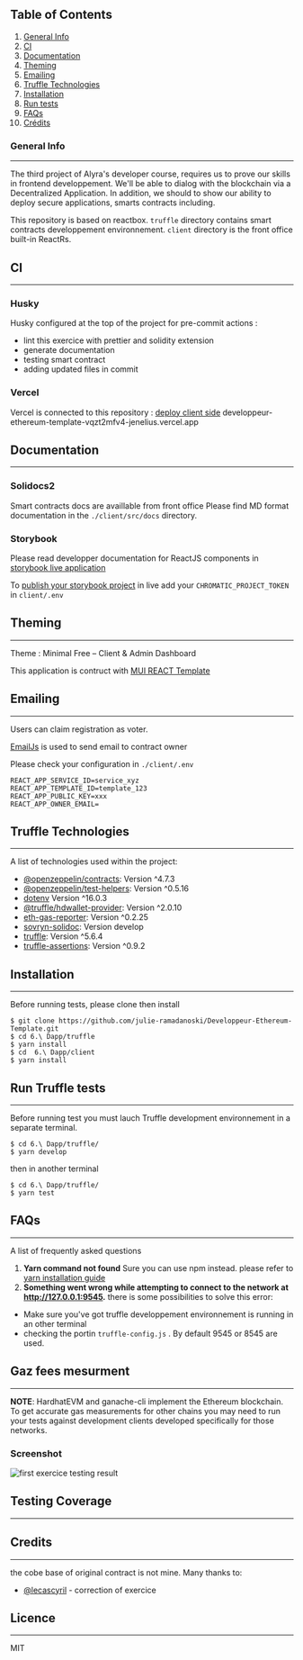 ## Table of Contents

1. [General Info](#general-info)
1. [CI](#ci)
1. [Documentation](#documentation)
1. [Theming](#theming)
1. [Emailing](#emailing)
1. [Truffle Technologies](#truffle-technologies)
1. [Installation](#installation)
1. [Run tests](#run-testing)
1. [FAQs](#faqs)
1. [Crédits](#credits)

### General Info

---

The third project of Alyra's developer course, requires us to prove our skills in frontend developpement. We'll be able to dialog with the blockchain via a Decentralized Application. In addition, we should to show our ability to deploy secure applications, smarts contracts including.

This repository is based on reactbox. `truffle` directory contains smart contracts developpement environnement. `client` directory is the front office built-in ReactRs.

## CI

---

### Husky

Husky configured at the top of the project for pre-commit actions :

- lint this exercice with prettier and solidity extension
- generate documentation
- testing smart contract
- adding updated files in commit

### Vercel

Vercel is connected to this repository :
[deploy client side](developpeur-ethereum-template-vqzt2mfv4-jenelius.vercel.app) developpeur-ethereum-template-vqzt2mfv4-jenelius.vercel.app

## Documentation

---

### Solidocs2

Smart contracts docs are availlable from front office
Please find MD format documentation in the `./client/src/docs` directory.

### Storybook

Please read developper documentation for ReactJS components in [storybook live application](https://636d3b6242ab8408095073c6-usfybnfpnx.chromatic.com)

To [publish your storybook project](https://storybook.js.org/docs/react/sharing/publish-storybook) in live add your `CHROMATIC_PROJECT_TOKEN` in `client/.env`

## Theming

---

Theme : Minimal Free – Client & Admin Dashboard

This application is contruct with [MUI REACT Template](https://github.com/minimal-ui-kit/material-kit-react)

## Emailing

---

Users can claim registration as voter.

[EmailJs](https://dashboard.emailjs.com) is used to send email to contract owner

Please check your configuration in `./client/.env`

```
REACT_APP_SERVICE_ID=service_xyz
REACT_APP_TEMPLATE_ID=template_123
REACT_APP_PUBLIC_KEY=xxx
REACT_APP_OWNER_EMAIL=
```

## Truffle Technologies

---

A list of technologies used within the project:

- [@openzeppelin/contracts](https://github.com/OpenZeppelin/openzeppelin-contracts): Version ^4.7.3
- [@openzeppelin/test-helpers](https://github.com/OpenZeppelin/openzeppelin-test-helpers): Version ^0.5.16
- [dotenv](https://github.com/motdotla/dotenv) Version ^16.0.3
- [@truffle/hdwallet-provider](github.com/trufflesuite/truffle): Version ^2.0.10
- [eth-gas-reporter](https://github.com/cgewecke/eth-gas-reporter): Version ^0.2.25
- [sovryn-solidoc](https://github.com/DistributedCollective/solidoc2#develop): Version develop
- [truffle](https://github.com/trufflesuite/truffle): Version ^5.6.4
- [truffle-assertions](https://github.com/rkalis/truffle-assertions): Version ^0.9.2

## Installation

---

Before running tests, please clone then install

```
$ git clone https://github.com/julie-ramadanoski/Developpeur-Ethereum-Template.git
$ cd 6.\ Dapp/truffle
$ yarn install
$ cd  6.\ Dapp/client
$ yarn install
```

## Run Truffle tests

---

Before running test you must lauch Truffle development environnement in a separate terminal.

```
$ cd 6.\ Dapp/truffle/
$ yarn develop
```

then in another terminal

```
$ cd 6.\ Dapp/truffle/
$ yarn test
```

## FAQs

---

A list of frequently asked questions

1. **Yarn command not found**
   Sure you can use npm instead. please refer to [yarn installation guide](https://yarnpkg.com/getting-started/install)
2. **Something went wrong while attempting to connect to the network at http://127.0.0.1:9545.**
   there is some possibilities to solve this error:

- Make sure you've got truffle developpement environnement is running in an other terminal
- checking the portin `truffle-config.js` . By default 9545 or 8545 are used.

## Gaz fees mesurment

---

**NOTE**: HardhatEVM and ganache-cli implement the Ethereum blockchain. To get accurate gas measurements for other chains you may need to run your tests against development clients developed specifically for those networks.

### Screenshot

![first exercice testing result](https://julie-ramadanoski.dev/wp-content/uploads/2022/10/tp2Gaz-fees.png)

## Testing Coverage

---

## Credits

---

the cobe base of original contract is not mine. Many thanks to:

- [@lecascyril](https://github.com/lecascyril/CodesRinkeby/blob/main/voting.sol) - correction of exercice

## Licence

---

MIT
